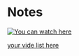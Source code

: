 # Notes
[![You can watch here](https://img.youtube.com/vi/VwN91x5i25g/0.jpg)](https://www.youtube.com/watch?v=VwN91x5i25g)


[your vide list here](https://www.youtube.com/watch?v=VwN91x5i25g&list=PLBlnK6fEyqRgMCUAG0XRw78UA8qnv6jEx)

